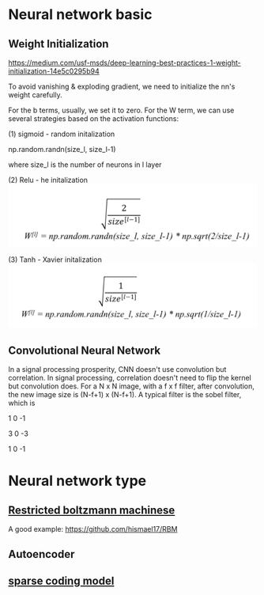 # Neural network basic
## Weight Initialization
https://medium.com/usf-msds/deep-learning-best-practices-1-weight-initialization-14e5c0295b94

To avoid vanishing & exploding gradient, we need to initialize the nn's weight carefully. 

For the b terms, usually, we set it to zero. For the W term, we can use several strategies based on the activation functions:

(1) sigmoid - random initalization

np.random.randn(size_l, size_l-1)

where size_l is the number of neurons in l layer

(2) Relu - he initalization
<img src = images/he.png>

(3) Tanh - Xavier initalization
<img src = images/Xavier.png>

## Convolutional Neural Network

In a signal processing prosperity, CNN doesn't use convolution but correlation. In signal processing, correlation doesn't need to flip the kernel but convolution does. For a N x N image, with a f x f filter, after convolution, the new image size is (N-f+1) x (N-f+1). A typical filter is the sobel filter, which is 

1 0 -1

3 0 -3

1 0 -1



# Neural network type
## [Restricted boltzmann machinese](http://deeplearning.net/tutorial/rbm.html)
A good example: https://github.com/hismael17/RBM

## Autoencoder
## [sparse coding model](https://blog.metaflow.fr/sparse-coding-a-simple-exploration-152a3c900a7c)



